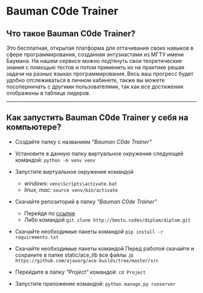 # Bauman C0de Trainer

## Что такое **Bauman C0de Trainer**? 
Это бесплатная, открытая платформа для оттачивания своих навыков в сфере программирования, созданная энтузиастами из МГТУ имени Баумана. На нашем сервисе можно подтянуть свои теоретические знания с помощью тестов и потом применить их на практике решая задачи на разных языках программирования. Весь ваш прогресс будет удобно отслеживаться в личном кабинете, также вы можете посоперничать с другими пользователями, так как все достижения отображены в таблице лидеров.
_____

## Как запустить **Bauman C0de Trainer** у себя на компьютере?
* Создайте папку с названием *"Bauman C0de Trainer"*

* Установите в данную папку виртуальное окружение следующей командой: `python -m venv venv`

* Запустите виртуальное окружение командой
  * *windows*: `venv\Scripts\activate.bat`
  * *linux, mac:* `source venv/bin/activate`

* Скачайте репозиторий в папку *"Bauman C0de Trainer"*
  * Перейдя по [ссылке](https://bmstu.codes/diplom/diplom/-/archive/master/diplom-master.zip)
  * Либо командой `git clone http://bmstu.codes/diplom/diplom.git`

* Скачайте необходимые пакеты командой `pip install -r requirements.txt`
  
* Скачайте необходимые пакеты командой
 Перед работой скачайте и сохраните в папке static/ace_lib все файлы .js
`https://github.com/ajaxorg/ace-builds/tree/master/src`

* Перейдите в папку *"Project"* командой: `cd Project`

* Запустите приложение командой: `python manage.py runserver`
